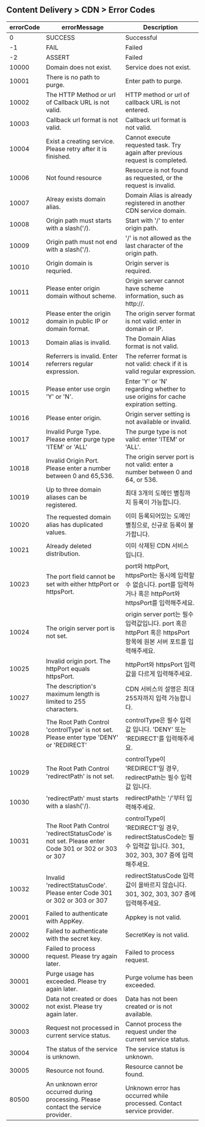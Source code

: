 ## Content Delivery > CDN > Error Codes

| errorCode | errorMessage | Description |
| --- | --- | --- |
| 0 | SUCCESS | Successful |
| -1 | FAIL | Failed |
| -2 | ASSERT | Failed |
| 10000 | Domain does not exist. | Service does not exist. |
| 10001 | There is no path to purge. | Enter path to purge. |
| 10002 | The HTTP Method or url of Callback URL is not valid. | HTTP method or url of callback URL is not entered. |
| 10003 | Callback url format is not valid. | Callback url format is not valid. |
| 10004 | Exist a creating service. Please retry after it is finished. | Cannot execute requested task. Try again after previous request is completed. |
| 10006 | Not found resource | Resource is not found as requested, or the request is invalid. |
| 10007 | Alreay exists domain alias. | Domain Alias is already registered in another CDN service domain. |
| 10008 | Origin path must starts with a slash('/). | Start with '/' to enter origin path. |
| 10009 | Origin path must not end with a slash('/). | '/' is not allowed as the last character of the origin path. |
| 10010 | Origin domain is requried. | Origin server is required. |
| 10011 | Please enter origin domain without scheme. | Origin server cannot have scheme information, such as http://. |
| 10012 | Please enter the origin domain in public IP or domain format. | The origin server format is not valid: enter in domain or IP. |
| 10013 | Domain alias is invalid. | The Domain Alias format is not valid. |
| 10014 | Referrers is invalid. Enter referrers regular expression. | The referrer format is not valid: check if it is valid regular expression. |
| 10015 | Please enter use orgin 'Y' or 'N'. | Enter 'Y' or 'N'  regarding whether to use origins for cache expiration setting. |
| 10016 | Please enter origin. | Origin server setting is not available or invalid. |
| 10017 | Invalid Purge Type. Please enter purge type 'ITEM' or 'ALL' | The purge type is not valid: enter 'ITEM' or 'ALL'. |
| 10018 | Invalid Origin Port. Please enter a number between 0 and 65,536. | The origin server port is not valid: enter a number between 0 and 64, or 536. |
| 10019 | Up to three domain aliases can be registered. | 최대 3개의 도메인 별칭까지 등록이 가능합니다. |
| 10020 | The requested domain alias has duplicated values. | 이미 등록되어있는 도메인 별칭으로, 신규로 등록이 불가합니다. |
| 10021 | Already deleted distribution. | 이미 삭제된 CDN 서비스 입니다. |
| 10023 | The port field cannot be set with either httpPort or httpsPort. | port와 httpPort, httpsPort는 동시에 입력할 수 없습니다. port를 입력하거나 혹은 httpPort와 httpsPort를 입력해주세요.  |
| 10024 | The origin server port is not set. | origin server port는 필수 입력값입니다. port 혹은 httpPort 혹은 httpsPort 항목에 원본 서버 포트를 입력해주세요. |
| 10025 | Invalid origin port. The httpPort equals httpsPort. | httpPort와 httpsPort 입력값을 다르게 입력해주세요. |
| 10027 | The description's maximum length is limited to 255 characters. | CDN 서비스의 설명은 최대 255자까지 입력 가능합니다. |
| 10028 | The Root Path Control 'controlType' is not set. Please enter type 'DENY' or 'REDIRECT' | controlType은 필수 입력값 입니다. 'DENY' 또는 'REDIRECT'를 입력해주세요. |
| 10029 | The Root Path Control 'redirectPath' is not set. | controlType이 'REDIRECT'일 경우, redirectPath는 필수 입력값 입니다. |
| 10030 | 'redirectPath' must starts with a slash('/). | redirectPath는 '/'부터 입력해주세요. |
| 10031 | The Root Path Control 'redirectStatusCode' is not set. Please enter Code 301 or 302 or 303 or 307 | controlType이 'REDIRECT'일 경우, redirectStatusCode는 필수 입력값 입니다. 301, 302, 303, 307 중에 입력해주세요. |
| 10032 | Invalid 'redirectStatusCode'. Please enter Code 301 or 302 or 303 or 307 | redirectStatusCode 입력값이 올바르지 않습니다. 301, 302, 303, 307 중에 입력해주세요.  |
| 20001 | Failed to authenticate with AppKey. | Appkey is not valid. |
| 20002 | Failed to authenticate with the secret key. | SecretKey is not valid. |
| 30000 | Failed to process request. Please try again later. | Failed to process request. |
| 30001 | Purge usage has exceeded. Please try again later. | Purge volume has been exceeded. |
| 30002 | Data not created or does not exist. Please try again later. | Data has not been created or is not available. |
| 30003 | Request not processed in current service status. | Cannot process the request under the current service status. |
| 30004 | The status of the service is unknown. | The service status is unknown. |
| 30005 | Resource not found. | Resource cannot be found. |
| 80500 | An unknown error occurred during processing. Please contact the service provider. | Unknown error has occurred while processed. Contact service provider. |
